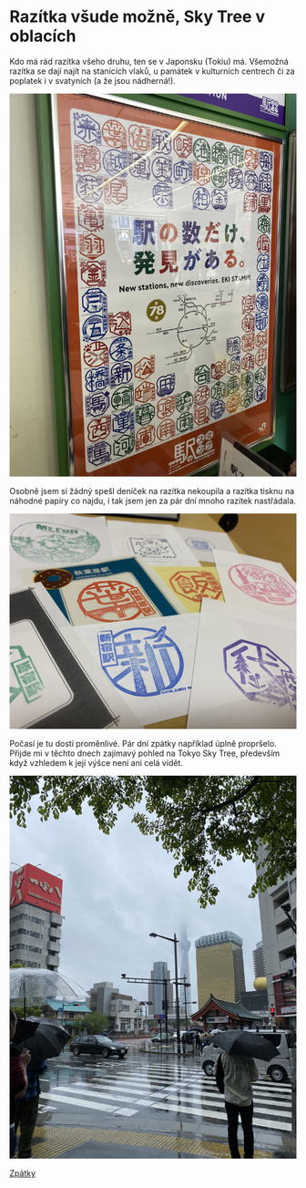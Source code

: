 # Razítka všude možně, Sky Tree v oblacích

Kdo má rád razítka všeho druhu, ten se v Japonsku (Tokiu) má. Všemožná razítka se dají najít na stanicích vlaků, u památek v kulturních centrech či za poplatek i v svatyních (a že jsou nádherná!).



![Branching](../photos/razitka.jpeg)

Osobně jsem si žádný spešl deníček na razítka nekoupila a razítka tisknu na náhodné papíry co najdu, i tak jsem jen za pár dní mnoho razítek nastřádala.

![Branching](../photos/stamps.jpeg)

Počasí je tu dosti proměnlivé. Pár dní zpátky například úplně propršelo. Přijde mi v těchto dnech zajímavý pohled na Tokyo Sky Tree, především když vzhledem k její výšce není ani celá vidět.

![Branching](../photos/sky_tree_v_oblacich.jpeg)


[Zpátky](../)
